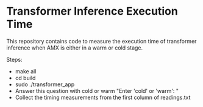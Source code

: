 # Transformer Inference Execution Time

This repository contains code to measure the execution time of transformer inference when AMX is either in a warm or cold stage.

Steps:

- make all
- cd build
- sudo ./transformer_app
- Answer this question with cold or warm "Enter 'cold' or 'warm': "
- Collect the timing measurements from the first column of readings.txt

